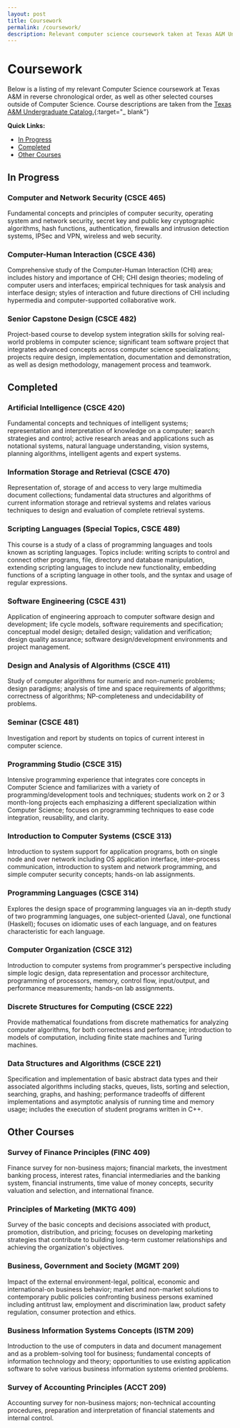 ```yaml
---
layout: post
title: Coursework
permalink: /coursework/
description: Relevant computer science coursework taken at Texas A&M University.
---
```

# Coursework

Below is a listing of my relevant Computer Science coursework at Texas A&M in
reverse chronological order, as well as other selected courses outside of Computer
Science. Course descriptions are taken from the [Texas A&M Undergraduate
Catalog.](http://catalog.tamu.edu/undergraduate/engineering/computer-science/#coursestext){:target="_ blank"}

**Quick Links:**
 - [In Progress](#in-progress)
 - [Completed](#completed)
 - [Other Courses](#other-courses)

## In Progress

### Computer and Network Security (CSCE 465)
Fundamental concepts and principles of computer security, operating system and
network security, secret key and public key cryptographic algorithms, hash
functions, authentication, firewalls and intrusion detection systems, IPSec and
VPN, wireless and web security.

### Computer-Human Interaction (CSCE 436)
Comprehensive study of the Computer-Human Interaction (CHI) area; includes
history and importance of CHI; CHI design theories; modeling of computer users
and interfaces; empirical techniques for task analysis and interface design;
styles of interaction and future directions of CHI including hypermedia and
computer-supported collaborative work.

### Senior Capstone Design (CSCE 482)
Project-based course to develop system integration skills for solving real-world
problems in computer science; significant team software project that integrates
advanced concepts across computer science specializations; projects require
design, implementation, documentation and demonstration, as well as design
methodology, management process and teamwork.

## Completed

### Artificial Intelligence (CSCE 420)
Fundamental concepts and techniques of intelligent systems; representation and
interpretation of knowledge on a computer; search strategies and control; active
research areas and applications such as notational systems, natural language
understanding, vision systems, planning algorithms, intelligent agents and expert
systems.

### Information Storage and Retrieval (CSCE 470)
Representation of, storage of and access to very large multimedia document
collections; fundamental data structures and algorithms of current information
storage and retrieval systems and relates various techniques to design and
evaluation of complete retrieval systems.

### Scripting Languages (Special Topics, CSCE 489)
This course is a study of a class of programming languages and tools known as
scripting languages. Topics include: writing scripts to control and connect
other programs, file, directory and database manipulation, extending scripting
languages to include new functionality, embedding functions of a scripting
language in other tools, and the syntax and usage of regular expressions.

### Software Engineering (CSCE 431)
Application of engineering approach to computer software design and development;
life cycle models, software requirements and specification; conceptual model
design; detailed design; validation and verification; design quality assurance;
software design/development environments and project management.

### Design and Analysis of Algorithms (CSCE 411)
Study of computer algorithms for numeric and non-numeric problems; design
paradigms; analysis of time and space requirements of algorithms; correctness of
algorithms; NP-completeness and undecidability of problems.

### Seminar (CSCE 481)
Investigation and report by students on topics of current interest in computer
science.

### Programming Studio (CSCE 315)
Intensive programming experience that integrates core concepts in Computer
Science and familiarizes with a variety of programming/development tools and
techniques; students work on 2 or 3 month-long projects each emphasizing a
different specialization within Computer Science; focuses on programming
techniques to ease code integration, reusability, and clarity.

### Introduction to Computer Systems (CSCE 313)
Introduction to system support for application programs, both on single node and
over network including OS application interface, inter-process communication,
introduction to system and network programming, and simple computer security
concepts; hands-on lab assignments.

### Programming Languages (CSCE 314)
Explores the design space of programming languages via an in-depth study of two
programming languages, one subject-oriented (Java), one functional (Haskell);
focuses on idiomatic uses of each language, and on features characteristic for
each language.

### Computer Organization (CSCE 312)
Introduction to computer systems from programmer's perspective including simple
logic design, data representation and processor architecture, programming of
processors, memory, control flow, input/output, and performance measurements;
hands-on lab assignments.

### Discrete Structures for Computing (CSCE 222)
Provide mathematical foundations from discrete mathematics for analyzing
computer algorithms, for both correctness and performance; introduction to
models of computation, including finite state machines and Turing machines.

### Data Structures and Algorithms (CSCE 221)
Specification and implementation of basic abstract data types and their
associated algorithms including stacks, queues, lists, sorting and selection,
searching, graphs, and hashing; performance tradeoffs of different
implementations and asymptotic analysis of running time and memory usage;
includes the execution of student programs written in C++.

## Other Courses

### Survey of Finance Principles (FINC 409)
Finance survey for non-business majors; financial markets, the investment
banking process, interest rates, financial intermediaries and the banking system,
financial instruments, time value of money concepts, security valuation and
selection, and international finance.

### Principles of Marketing (MKTG 409)
Survey of the basic concepts and decisions associated with product, promotion,
distribution, and pricing; focuses on developing marketing strategies that
contribute to building long-term customer relationships and achieving the
organization's objectives.

### Business, Government and Society (MGMT 209)
Impact of the external environment-legal, political, economic and international-on
business behavior; market and non-market solutions to contemporary public policies
confronting business persons examined including antitrust law, employment and
discrimination law, product safety regulation, consumer protection and ethics.

### Business Information Systems Concepts (ISTM 209)
Introduction to the use of computers in data and document management and as a
problem-solving tool for business; fundamental concepts of information technology
and theory; opportunities to use existing application software to solve various
business information systems oriented problems.

### Survey of Accounting Principles (ACCT 209)
Accounting survey for non-business majors; non-technical accounting procedures,
preparation and interpretation of financial statements and internal control.
